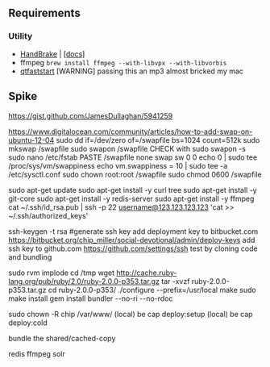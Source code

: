 ## Requirements

### Utility
- [HandBrake](http://handbrake.fr/downloads2.php) | [\[docs\]](https://trac.handbrake.fr/wiki/CLIGuide)
- ffmpeg ``brew install ffmpeg --with-libvpx --with-libvorbis``
- [qtfaststart](https://github.com/danielgtaylor/qtfaststart) [WARNING] passing this an mp3 almost bricked my mac


## Spike
https://gist.github.com/JamesDullaghan/5941259

https://www.digitalocean.com/community/articles/how-to-add-swap-on-ubuntu-12-04
sudo dd if=/dev/zero of=/swapfile bs=1024 count=512k
sudo mkswap /swapfile
sudo swapon /swapfile
CHECK with sudo swapon -s
sudo nano /etc/fstab
PASTE  /swapfile       none    swap    sw      0       0 
echo 0 | sudo tee /proc/sys/vm/swappiness
echo vm.swappiness = 10 | sudo tee -a /etc/sysctl.conf
sudo chown root:root /swapfile 
sudo chmod 0600 /swapfile

sudo apt-get update
sudo apt-get install -y curl tree
sudo apt-get install -y git-core
sudo apt-get install -y redis-server
sudo apt-get install -y ffmpeg
cat ~/.ssh/id_rsa.pub | ssh -p 22 username@123.123.123.123 'cat >> ~/.ssh/authorized_keys'

ssh-keygen -t rsa #generate ssh key
add deployment key to bitbucket.com https://bitbucket.org/chip_miller/social-devotional/admin/deploy-keys
add ssh key to github.com https://github.com/settings/ssh
test by cloning code and bundling

sudo rvm implode
cd /tmp
wget http://cache.ruby-lang.org/pub/ruby/2.0/ruby-2.0.0-p353.tar.gz
tar -xvzf ruby-2.0.0-p353.tar.gz
cd ruby-2.0.0-p353/
./configure --prefix=/usr/local
make
sudo make install
gem install bundler --no-ri --no-rdoc


sudo chown -R chip /var/www/
(local) be cap deploy:setup
(local) be cap deploy:cold

bundle the shared/cached-copy

redis
ffmpeg
solr
